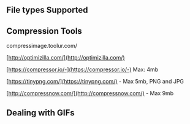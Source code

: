 ## File types Supported

## Compression Tools

compressimage.toolur.com/

[http://optimizilla.com/](http://optimizilla.com/)

[https://compressor.io/-](https://compressor.io/-) Max: 4mb

[https://tinypng.com/](https://tinypng.com/) - Max 5mb, PNG and JPG

[http://compressnow.com/](http://compressnow.com/) - Max 9mb

## Dealing with GIFs



